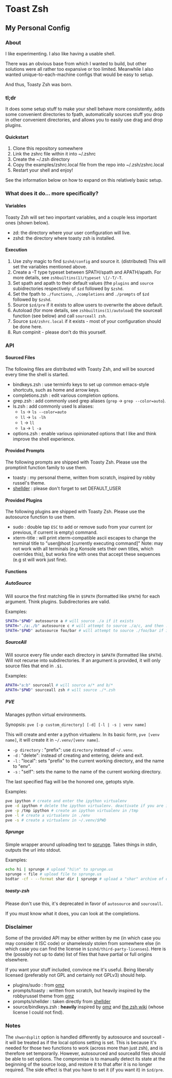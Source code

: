Toast Zsh
=========

My Personal Config
------------------

### About ###
I like experimenting.
I also like having a usable shell.

There was an obvious base from which I wanted to build, but other solutions were all rather too expansive or too limited. Meanwhile I also wanted unique-to-each-machine configs that would be easy to setup.

And thus, Toasty Zsh was born.

### tl;dr ###
It does some setup stuff to make your shell behave more consistently, adds some convenient directories to fpath, automatically sources stuff you drop in other convenient directories, and allows you to easily use drag and drop plugins.

#### Quickstart ####
1. Clone this repository somewhere
2. Link the zshrc file within it into ~/.zshrc
3. Create the ~/.zsh directory
4. Copy the examples/zshrc.local file from the repo into ~/.zsh/zshrc.local
5. Restart your shell and enjoy!

See the information below on how to expand on this relatively basic setup.

### What does it do... more specifically? ###
#### Variables ####
Toasty Zsh will set two important variables, and a couple less important ones (shown below).

- zd: the directory where your user configuration will live.
- zshd: the directory where toasty zsh is installed.

#### Execution ####
1. Use zshy magic to find `$zshd/config` and source it. (distributed) This will set the variables mentioned above.
2. Create a -T type typeset between SPATH/spath and APATH/apath. For more details, see `zshbuiltins(1)/typeset \[/-T/-T`.
3. Set spath and apath to their default values (the `plugins` and `source` subidrectories respectively of `$zd` followed by `$zshd`.
4. Set the fpath to `./functions`, `./completions` and `./prompts` of `$zd` followed by `$zshd`.
5. Source `$zd/pre` if it exists to allow users to overwrite the above default.
6. Autoload (for more details, see `zshbuiltins(1)/autoload`) the sourceall function (see below) and call `sourceall zsh`.
7. Source `$zd/zshrc.local` if it exists - most of your configuration should be done here.
8. Run compinit - please don't do this yourself.

### API ###
#### Sourced Files ####
The following files are distributed with Toasty Zsh, and will be sourced every time the shell is started.

- bindkeys.zsh : use terminfo keys to set up common emacs-style shortcuts, such as home and arrow keys.
- completions.zsh : edit various completion options.
- grep.zsh : add commonly used grep aliases (`grep` -> `grep --color=auto`).
- ls.zsh : add commonly used ls aliases:
  - `ls` -> `ls --color=auto`
  - `ll` -> `ls -lh`
  - `l`  -> `ll`
  - `la` -> `l -a`
- options.zsh : enable various opinionated options that I like and think improve the shell experience.

#### Provided Prompts ####
The following prompts are shipped with Toasty Zsh. Please use the promptinit function family to use them.

- toasty : my personal theme, written from scratch, inspired by robby russel's theme.
- [shellder][shellder] : please don't forget to set DEFAULT_USER

#### Provided Plugins ####
The following plugins are shipped with Toasty Zsh. Please use the autosource function to use them.

- sudo : double tap `ESC` to add or remove sudo from your current (or previous, if current is empty) command.
- xterm-title : will print xterm-compatible ascii escapes to change the terminal title to "user@host [currently executing command]" Note: may not work with all terminals (e.g Konsole sets their own titles, which overrides this), but works fine with ones that accept these sequences (e.g st will work just fine).

#### Functions ####
##### AutoSource #####
Will source the first matching file in `$SPATH` (formatted like `$PATH`) for each argument. Think plugins. Subdirectories are valid.

Examples:
```sh
SPATH="$PWD" autosource a # will source ./a if it exists
SPATH="./a:./b" autosource c # will attempt to source ./a/c, and then ./b/c if that fails
SPATH="$PWD" autosource foo/bar # will attempt to source ./foo/bar if it exists
```

##### SourceAll #####
Will source every file under each directory in `$APATH` (formatted like `$PATH`). Will not recurse into subdirectories. If an argument is provided, it will only source files that end in `.$1`.

Examples:
```sh
APATH="a:b" sourceall # will source a/* and b/*
APATH="$PWD" sourceall zsh # will source ./*.zsh
```

##### PVE #####
Manages python virtual environments.

Synopsis: `pve [-p custom_directory] [-d] [-l | -s | venv name]`

This will create and enter a python virtualenv. In its basic form, `pve [venv name]`, it will create it in `~/.venv/[venv name]`.

- `-p directory` : "prefix": use `directory` instead of `~/.venv`.
- `-d` : "delete": instead of creating and entering, delete and exit.
- `-l` : "local": sets "prefix" to the current working directory, and the name to "env".
- `-s` : "self": sets the name to the name of the current working directory.

The last specified flag will be the honored one, getopts style.

Examples:
```sh
pve ipython # create and enter the ipython virtualenv
pve -d ipython # delete the ipython virtualenv. deactivate if you are in one.
pve -p /tmp ipython # create an ipython virtualenv in /tmp
pve -l # create a virtualenv in ./env
pve -s # create a virtualenv in ~/.venv/$PWD
```

##### Sprunge #####
Simple wrapper around uploading text to [sprunge][sprunge]. Takes things in stdin, outputs the url into stdout.

Examples:
```sh
echo hi | sprunge # upload "hi\n" to sprunge.us
sprunge < file # upload file to sprunge.us
bsdtar -cf - --format shar dir | sprunge # upload a "shar" archive of dir to sprunge.us
```

##### toasty-zsh #####
Please don't use this, it's deprecated in favor of `autosource` and `sourceall`.

If you must know what it does, you can look at the completions.

### Disclaimer ###
Some of the provided API may be either written by me (in which case you may consider it ISC code) or shamelessly stolen from somewhere else (in which case you can find the license in `$zshd/third-party-licenses`). Here is the (possibly not up to date) list of files that have partial or full origins elsewhere.

If you want your stuff included, convince me it's useful. Being liberally licensed (preferably not GPL and certainly not GPLv3) should help.

- plugins/sudo : from [omz][omz]
- prompts/toasty : written from scratch, but heavily inspired by the robbyrussel theme from [omz][omz]
- prompts/shellder : taken directly from [shellder][shellder]
- source/bindkeys.zsh : **heavily** inspired by [omz][omz] and [the zsh wiki][zwiki] (whose license I could not find).

### Notes ###
The `shwordsplit` option is handled differently by autosource and sourceall - it will be treated as if the local options setting is set. This is because it's needed for those two functions to work (across more than just zsh), and is therefore set temporarily. However, autosourced and sourcealld files should be able to set options. The compromise is to manually detect its state at the beginning of the source loop, and restore it to that after it is no longer required. The side effect is that you have to set it (if you want it) in `$zd/pre`.

[omz]: https://github.com/robbyrussell/oh-my-zsh "Oh-My-Zsh's Repository"
[shellder]: https://github.com/simnalamburt/shellder "Shellder's Home Repository"
[sprunge]: http://sprunge.us/ "A Simple Pastebin Service"
[zwiki]: http://zshwiki.org/home/ "The Zsh Wiki"
